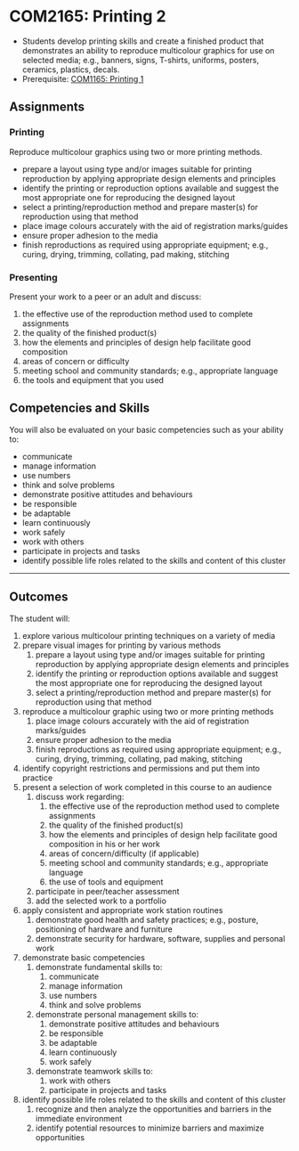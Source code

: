 # COM2165: Printing 2

* Students develop printing skills and create a finished product that demonstrates an ability to reproduce multicolour graphics for use on selected media; e.g., banners, signs, T-shirts, uniforms, posters, ceramics, plastics, decals.
* Prerequisite: [COM1165: Printing 1](COM1165.md)

## Assignments

### Printing

Reproduce multicolour graphics using two or more printing methods.

* prepare a layout using type and/or images suitable for printing reproduction by applying appropriate design elements and principles
* identify the printing or reproduction options available and suggest the most appropriate one for reproducing the designed layout
* select a printing/reproduction method and prepare master(s) for reproduction using that method
* place image colours accurately with the aid of registration marks/guides
* ensure proper adhesion to the media
* finish reproductions as required using appropriate equipment; e.g., curing, drying, trimming, collating, pad making, stitching

### Presenting

Present your work to a peer or an adult and discuss:

1. the effective use of the reproduction method used to complete assignments
2. the quality of the finished product(s)
3. how the elements and principles of design help facilitate good composition
4. areas of concern or difficulty
5. meeting school and community standards; e.g., appropriate language
6. the tools and equipment that you used

## Competencies and Skills

You will also be evaluated on your basic competencies such as your ability to:

* communicate
* manage information
* use numbers
* think and solve problems
* demonstrate positive attitudes and behaviours
* be responsible
* be adaptable
* learn continuously
* work safely
* work with others
* participate in projects and tasks
* identify possible life roles related to the skills and content of this cluster

---

## Outcomes

The student will:

1. explore various multicolour printing techniques on a variety of media
2. prepare visual images for printing by various methods
    1. prepare a layout using type and/or images suitable for printing reproduction by applying appropriate design elements and principles
    2. identify the printing or reproduction options available and suggest the most appropriate one for reproducing the designed layout
    3. select a printing/reproduction method and prepare master(s) for reproduction using that method
3. reproduce a multicolour graphic using two or more printing methods
    1. place image colours accurately with the aid of registration marks/guides
    3. ensure proper adhesion to the media
    3. finish reproductions as required using appropriate equipment; e.g., curing, drying, trimming, collating, pad making, stitching
4. identify copyright restrictions and permissions and put them into practice
5. present a selection of work completed in this course to an audience
    1. discuss work regarding:
        1. the effective use of the reproduction method used to complete assignments
        2. the quality of the finished product(s)
        3. how the elements and principles of design help facilitate good composition in his or her work
        4. areas of concern/difficulty (if applicable)
        5. meeting school and community standards; e.g., appropriate language
        6. the use of tools and equipment
    2. participate in peer/teacher assessment
    3. add the selected work to a portfolio
6. apply consistent and appropriate work station routines
    1. demonstrate good health and safety practices; e.g., posture, positioning of hardware and furniture
    3. demonstrate security for hardware, software, supplies and personal work
7. demonstrate basic competencies
    1. demonstrate fundamental skills to:
        1. communicate
        2. manage information
        3. use numbers
        4. think and solve problems
    2. demonstrate personal management skills to:
        1. demonstrate positive attitudes and behaviours
        2. be responsible
        3. be adaptable
        4. learn continuously
        5. work safely
    3. demonstrate teamwork skills to:
        1. work with others
        2. participate in projects and tasks
8. identify possible life roles related to the skills and content of this cluster
    1. recognize and then analyze the opportunities and barriers in the immediate environment
    2. identify potential resources to minimize barriers and maximize opportunities
